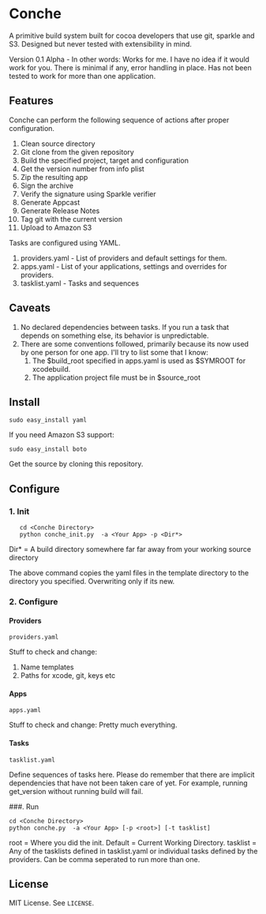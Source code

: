 # Conche                                   

A primitive build system built for cocoa developers that use git, sparkle and S3. Designed but never tested with extensibility in mind.

Version 0.1 Alpha - In other words: Works for me. I have no idea if it would work for you. There is minimal if any, error handling in place. Has not been tested to work for more than one application.


## Features

Conche can perform the following sequence of actions after proper configuration.

1. Clean source directory
2. Git clone from the given repository
3. Build the specified project, target and configuration
4. Get the version number from info plist
5. Zip the resulting app
6. Sign the archive
7. Verify the signature using Sparkle verifier
8. Generate Appcast
9. Generate Release Notes
10. Tag git with the current version 
11. Upload to Amazon S3 
                       
Tasks are configured using YAML.        

1. providers.yaml - List of providers and default settings for them.
2. apps.yaml - List of your applications, settings and overrides for providers.
3. tasklist.yaml - Tasks and sequences

## Caveats

1. No declared dependencies between tasks. If you run a task that depends on something else, its behavior is unpredictable.
2. There are some conventions followed, primarily because its now used by one person for one app. I'll try to list some that I know:
    1. The $build_root specified in apps.yaml is used as $SYMROOT for xcodebuild.
    2. The application project file must be in $source_root

## Install

    sudo easy_install yaml 

If you need Amazon S3 support:

    sudo easy_install boto 


Get the source by cloning this repository.

## Configure                

### 1. Init
    
       cd <Conche Directory> 
       python conche_init.py  -a <Your App> -p <Dir*>
   
   Dir* = A build directory somewhere far far away from your working source directory
   

The above command copies the yaml files in the template directory to the directory you specified. Overwriting only if its new.   

### 2. Configure

#### Providers

    providers.yaml

Stuff to check and change:

1. Name templates
2. Paths for xcode, git, keys etc    
    
#### Apps

    apps.yaml

Stuff to check and change: Pretty much everything.
    
#### Tasks

    tasklist.yaml

Define sequences of tasks here. Please do remember that there are implicit dependencies that have not been taken care of yet. For example, running get_version without running build will fail. 

###. Run

    cd <Conche Directory> 
    python conche.py  -a <Your App> [-p <root>] [-t tasklist]

root = Where you did the init. Default = Current Working Directory.
tasklist = Any of the tasklists defined in tasklist.yaml or individual tasks defined by the providers. Can be comma seperated to run more than one.


## License 

MIT License. See `LICENSE`.